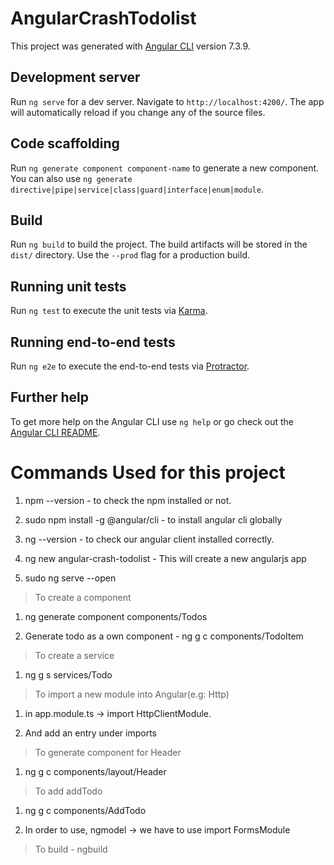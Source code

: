 # AngularCrashTodolist

This project was generated with [Angular CLI](https://github.com/angular/angular-cli) version 7.3.9.

## Development server

Run `ng serve` for a dev server. Navigate to `http://localhost:4200/`. The app will automatically reload if you change any of the source files.

## Code scaffolding

Run `ng generate component component-name` to generate a new component. You can also use `ng generate directive|pipe|service|class|guard|interface|enum|module`.

## Build

Run `ng build` to build the project. The build artifacts will be stored in the `dist/` directory. Use the `--prod` flag for a production build.

## Running unit tests

Run `ng test` to execute the unit tests via [Karma](https://karma-runner.github.io).

## Running end-to-end tests

Run `ng e2e` to execute the end-to-end tests via [Protractor](http://www.protractortest.org/).

## Further help

To get more help on the Angular CLI use `ng help` or go check out the [Angular CLI README](https://github.com/angular/angular-cli/blob/master/README.md).


# Commands Used for this project

1. npm --version - to check the npm installed or not.

1. sudo npm install -g @angular/cli - to install angular cli globally

1. ng --version - to check our angular client installed correctly.

1. ng new angular-crash-todolist - This will create a new angularjs app

1. sudo ng serve --open 

> To create a component

1. ng generate component components/Todos

1. Generate todo as a own component - ng g c components/TodoItem

>To create a service

1. ng g s services/Todo

> To import a new module into Angular(e.g: Http)

1. in app.module.ts -> import HttpClientModule.

1. And add an entry under imports

> To generate component for Header

1. ng g c components/layout/Header

> To add addTodo

1. ng g c components/AddTodo

1. In order to use, ngmodel -> we have to use import FormsModule

> To build - ngbuild